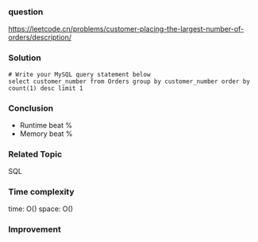 ### question
https://leetcode.cn/problems/customer-placing-the-largest-number-of-orders/description/

### Solution
```
# Write your MySQL query statement below
select customer_number from Orders group by customer_number order by count(1) desc limit 1
```
### Conclusion
- Runtime beat % 
- Memory beat %

### Related Topic
SQL

### Time complexity
time: O()
space: O()

### Improvement